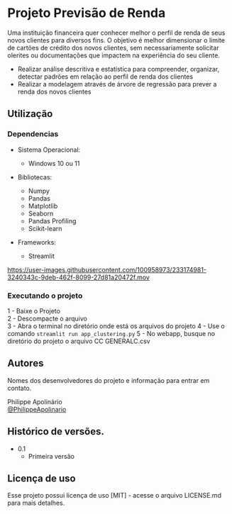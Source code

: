 # Projeto Previsão de Renda

Uma instituição financeira quer conhecer melhor o perfil de renda de seus novos clientes para diversos fins.
O objetivo é melhor dimensionar o limite de cartões de crédito dos novos clientes, sem necessariamente solicitar olerites ou documentações que impactem na experiência do seu cliente.

* Realizar análise descritiva e estatística para compreender, organizar, detectar padrões em relação ao perfil de renda dos clientes  
* Realizar a modelagem através de árvore de regressão para prever a renda dos novos clientes  

## Utilização

### Dependencias

* Sistema Operacional:
    * Windows 10 ou 11

* Bibliotecas:
    * Numpy 
    * Pandas
    * Matplotlib
    * Seaborn
    * Pandas Profiling
    * Scikit-learn
    
* Frameworks:
    * Streamlit 
    
https://user-images.githubusercontent.com/100958973/233174981-3240343c-9deb-462f-8099-27d81a20472f.mov

### Executando o projeto

 1 - Baixe o Projeto    
 2 - Descompacte o arquivo    
 3 - Abra o terminal no diretório onde está os arquivos do projeto
 4 - Use o comando ```streamlit run app_clustering.py```
 5 - No webapp, busque no diretório do projeto o arquivo CC GENERALC.csv

## Autores

Nomes dos desenvolvedores do projeto e informação para entrar em contato.

 Philippe Apolinário  
 [@PhilippeApolinario](https://www.linkedin.com/in/philipperapolinario/)

## Histórico de versões.

* 0.1
    * Primeira versão

## Licença de uso

Esse projeto possui licença de uso [MIT] - acesse o arquivo LICENSE.md para mais detalhes.
